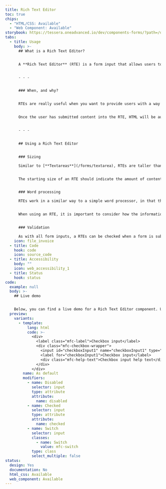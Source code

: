 ```yaml
---
title: Rich Text Editor
toc: true
chips:
  - "HTML/CSS: Available"
  - "Web Component: Available"
storybook: https://tessera.oneadvanced.io/dev/components-forms/?path=/docs/html-input-checkbox--default-story
tabs:
  - title: Usage
    body: >-
      ## What is a Rich Text Editor?


      A **Rich Text Editor** (RTE) is a form input that allows users to add or edit content in a "what-you-see-is-what-you-get" (WYSIWYG) editing area. Examples of other RTE's are things that you would find on blogging sites and various forums.


      - - -


      ### When, and why?


      RTEs are really useful when you want to provide users with a way of adding or editing content, images, links, and other components, without having to know any code. They also allow content to be styled and formatted using bold, italics, headings, etc. The aim is to reduce the effort for users to enter formatted content directly into forms, as valid HTML.


      Once the user has submitted content into the RTE, HTML will be automatically generated for the user and displayed appropriately.


      - - -


      ## Using a Rich Text Editor


      ### Sizing

      Similar to [**Textareas**](/forms/textarea), RTEs are taller than regular text inputs and wrap text onto new lines automatically as a user types. They have a fixed height and scroll vertically when text exceeds the bottom of the given area. However, they can also be manually resized to create a bigger space for content, if a user needs it.


      The starting size of an RTE should indicate the amount of content that is expected.


      ### Word processing

      RTEs work in a similar way to a simple word processor, in that they contain many of the formatting options associated with them, they accept carriage returns, and content can be structured using bullets, etc. A big benefit of RTEs is that images or other media files can be uploaded directly into the editing area. It is also possible to create links to other destinations.


      When using an RTE, it is important to consider how the information entered will be stored. Can it store all the uploads, formatting, etc, for later editing or viewing in a different place within the application? Make sure that your application has a method of storing and presenting any content that a user could produce using the RTE. 


      ### Validation

      As with all form inputs, a RTEs can be checked when a form is submitted to make sure its content is valid or, if it is flagged as a mandatory field, that it is completed before continuing. For more information, please refer to [**Form Validation**](/forms/form-validation).
    icon: file_invoice
  - title: Code
    hook: code
    icon: source_code
  - title: Accessibility
    body: ""
    icon: web_accessibility_1
  - title: Status
    hook: status
code:
  example: null
  body: >-
    ## Live demo


    Below, you can find a live demo for a Rich Text Editor component. Use the drop-down menus and radio buttons to view the different Rich Text Editor Types and Variants.
  preview:
    variants:
      - template:
          lang: html
          code: >-
            <div>
              <label class="mfc-label">Checkbox input</label>
              <div class="mfc-checkbox-wrapper">
                <input id="checkboxInput1" name="checkboxInput1" type="checkbox">
                <label for="checkboxInput1">Checkbox input</label>
                <div class="mfc-help-text">Checkbox input help text</div>
              </div>
            </div>
        name: As default
        modifiers:
          - name: Disabled
            selector: input
            type: attribute
            attribute:
              name: disabled
          - name: Checked
            selector: input
            type: attribute
            attribute:
              name: checked
          - name: Switch
            selector: input
            classes:
              - name: Switch
                value: mfc-switch
            type: class
            select_multiple: false
status:
  design: Yes
  documentation: No
  html_css: Available
  web_component: Available
---
```

